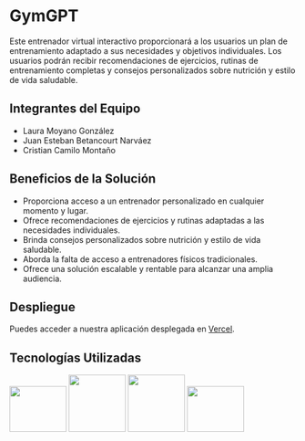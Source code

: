 # GymGPT
Este entrenador virtual interactivo proporcionará a los usuarios un plan de entrenamiento adaptado a sus necesidades y objetivos individuales. Los usuarios podrán recibir recomendaciones de ejercicios, rutinas de entrenamiento completas y consejos personalizados sobre nutrición y estilo de vida saludable.

## Integrantes del Equipo

- Laura Moyano González
- Juan Esteban Betancourt Narváez
- Cristian Camilo Montaño

## Beneficios de la Solución

- Proporciona acceso a un entrenador personalizado en cualquier momento y lugar.
- Ofrece recomendaciones de ejercicios y rutinas adaptadas a las necesidades individuales.
- Brinda consejos personalizados sobre nutrición y estilo de vida saludable.
- Aborda la falta de acceso a entrenadores físicos tradicionales.
- Ofrece una solución escalable y rentable para alcanzar una amplia audiencia.

## Despliegue

Puedes acceder a nuestra aplicación desplegada en [Vercel](https://gym-gpt-tau.vercel.app/).

## Tecnologías Utilizadas

<code><img src="https://images.ctfassets.net/c63hsprlvlya/IacLLeOBR5WCvdCPqKuff/a57a4dc79978ad9e141972054ce9f71e/nextjs3.webp" width="100" height="80"></code>
<code><img src="https://upload.wikimedia.org/wikipedia/commons/thumb/d/d5/CSS3_logo_and_wordmark.svg/1200px-CSS3_logo_and_wordmark.svg.png" width="100" height="100"></code>
<code><img src="https://upload.wikimedia.org/wikipedia/commons/6/61/HTML5_logo_and_wordmark.svg" width="100" height="100"></code>
<code><img src="https://upload.wikimedia.org/wikipedia/commons/4/45/Gemini_language_model_logo.png" width="100" height="80"></code>


